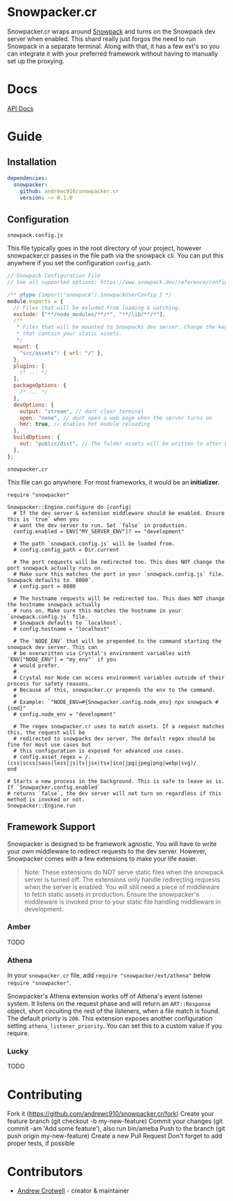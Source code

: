 # Snowpacker.cr

Snowpacker.cr wraps around [Snowpack](https://www.snowpack.dev) and turns on the Snowpack dev server when enabled. This shard really just forgos the need to run Snowpack in a separate terminal. Along with that, it has a few ext's so you can integrate it with your preferred framework without having to manually set up the proxying.

# Docs

[API Docs](https://andrewc910.github.io/snowpacker.cr/index.html)

# Guide

## Installation

```yml
dependencies:
  snowpacker:
    github: andrewc910/snowpacker.cr
    version: ~> 0.1.0
```

## Configuration

`snowpack.config.js`

This file typically goes in the root directory of your project, however snowpacker.cr passes in the file path via the snowpack cli. You can put this anywhere if you set the configuration `config_path`.

```js
// Snowpack Configuration File
// See all supported options: https://www.snowpack.dev/reference/configuration

/** @type {import("snowpack").SnowpackUserConfig } */
module.exports = {
  // Files that will be exluded from loading & watching.
  exclude: ["**/node_modules/**/*", "**/lib/**/*"],
  /**
   * Files that will be mounted to Snowpacks dev server. Change the key to the folder(s)
   * that contain your static assets.
   */
  mount: {
    "src/assets": { url: "/" },
  },
  plugins: [
    /* ... */
  ],
  packageOptions: {
    /* ... */
  },
  devOptions: {
    output: "stream", // dont clear terminal
    open: "none", // dont open a web page when the server turns on
    hmr: true, // Enables hot module reloading
  },
  buildOptions: {
    out: "public/dist", // The folder assets will be written to after building
  },
};
```

`snowpacker.cr`

This file can go anywhere. For most frameworks, it would be an **initializer**.

```crystal
require "snowpacker"

Snowpacker::Engine.configure do |config|
  # If the dev server & extension middleware should be enabled. Ensure this is `true` when you
  # want the dev server to run. Set `false` in production.
  config.enabled = ENV["MY_SERVER_ENV"]? == "development"

  # The path `snowpack.config.js` will be loaded from.
  # config.config_path = Dir.current

  # The port requests will be redirected too. This does NOT change the port snowpack actually runs on.
  # Make sure this matches the port in your `snowpack.config.js` file. Snowpack defaults to `8080`.
  # config.port = 8080

  # The hostname requests will be redirected too. This does NOT change the hostname snowpack actually
  # runs on. Make sure this matches the hostname in your `snowpack.config.js` file.
  # Snowpack defaults to `localhost`.
  # config.hostname = "localhost"

  # The `NODE_ENV` that will be prepended to the command starting the snowpack dev server. This can
  # be overwritten via Crystal's environment variables with `ENV["NODE_ENV"] = "my_env"` if you
  # would prefer.
  #
  # Crystal nor Node can access environment variables outside of their process for safety reasons.
  # Because of this, snowpacker.cr prepends the env to the command.
  #
  # Example: `"NODE_ENV=#{Snowpacker.config.node_env} npx snowpack #{cmd}"
  # config.node_env = "development"

  # The regex snowpacker.cr uses to match assets. If a request matches this, the request will be
  # redirected to snowpacks dev server. The default regex should be fine for most use cases but
  # this configuration is exposed for advanced use cases.
  # config.asset_regex = /.(css|scss|sass|less|js|ts|jsx|tsx|ico|jpg|jpeg|png|webp|svg)/
end

# Starts a new process in the background. This is safe to leave as is. If `Snowpacker.config.enabled`
# returns `false`, the dev server will not turn on regardless if this method is invoked or not.
Snowpacker::Engine.run
```

## Framework Support

Snowpacker is designed to be framework agnostic. You will have to write your own middleware to redirect requests to the dev server. However, Snowpacker comes with a few extensions to make your life easier.

> Note: These extensions do NOT serve static files when the snowpack server is turned off. The extensions only handle redirecting requests when the server is enabled. You will still need a piece of middleware to fetch static assets in production. Ensure the snowpacker's middleware is invoked prior to your static file handling middleware in development.

### Amber

TODO

### Athena

In your `snowpacker.cr` file, add `require "snowpacker/ext/athena"` below `require "snowpacker"`.

Snowpacker's Athena extension works off of Athena's event listener system. It listens on the request phase and will return an `ART::Response` object, short circuiting the rest of the listeners, when a file match is found. The default priorty is `200`. This extension exposes another configuration setting `athena_listener_priority`. You can set this to a custom value if you require.

### Lucky

TODO

# Contributing

Fork it (https://github.com/andrewc910/snowpacker.cr/fork)
Create your feature branch (git checkout -b my-new-feature)
Commit your changes (git commit -am 'Add some feature'), also run bin/ameba
Push to the branch (git push origin my-new-feature)
Create a new Pull Request
Don't forget to add proper tests, if possible

# Contributors

- [Andrew Crotwell](https://github.com/andrewc910) - creator & maintainer
